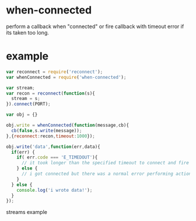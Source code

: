when-connected
=============

perform a callback when "connected" or fire callback with timeout error if its taken too long.

example
=======

```js
var reconnect = require('reconnect');
var whenConnected = require('when-connected');

var stream;
var recon = reconnect(function(s){
  stream = s;
}).connect(PORT);

var obj = {}

obj.write = whenConnected(function(message,cb){
  cb(false,s.write(message));
},{reconnect:recon,timeout:1000});

obj.write('data',function(err,data){
  if(err) {
    if( err.code === 'E_TIMEDOUT'){
      // it took longer than the specified timeout to connect and fire the callback.
    } else {
      // i got connected but there was a normal error performing action.
    }
  } else {
    console.log('i wrote data!');
  }
});

```

streams example

```js



```


